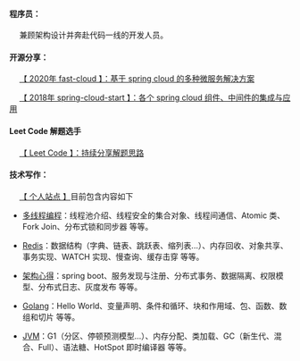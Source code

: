 #### 程序员：

&emsp; 兼顾架构设计并奔赴代码一线的开发人员。

#### 开源分享：

&emsp; [【 2020年 fast-cloud 】：基于 spring cloud 的多种微服务解决方案](https://github.com/huaPeiLiang/fast-cloud)

&emsp; [【 2018年 spring-cloud-start 】：各个 spring cloud 组件、中间件的集成与应用](https://github.com/huaPeiLiang/spring-cloud-start)

#### Leet Code 解题选手

&emsp; [【 Leet Code 】：持续分享解题思路](https://leetcode-cn.com/u/martin-hua/)

#### 技术写作：

&emsp; [【 个人站点 】](https://huapeiliang.github.io/)目前包含内容如下

 - [多线程编程](https://huapeiliang.github.io/category/#/%E5%A4%9A%E7%BA%BF%E7%A8%8B%E7%BC%96%E7%A8%8B)：线程池介绍、线程安全的集合对象、线程间通信、Atomic 类、Fork Join、分布式锁和同步器 等等。
 
 - [Redis](https://huapeiliang.github.io/category/#/Redis)：数据结构（字典、链表、跳跃表、缩列表...）、内存回收、对象共享、事务实现、WATCH 实现、慢查询、缓存击穿 等等。
 
 - [架构心得](https://huapeiliang.github.io/category/#/%E6%9E%B6%E6%9E%84%E4%B9%8B%E8%B7%AF)：spring boot、服务发现与注册、分布式事务、数据隔离、权限模型、分布式日志、灰度发布 等等。
 
 - [Golang](https://huapeiliang.github.io/category/#/Golang)：Hello World、变量声明、条件和循环、块和作用域、包、函数、数组和切片 等等。
 
 - [JVM](https://huapeiliang.github.io/category/#/JVM)：G1（分区、停顿预测模型...）、内存分配、类加载、GC（新生代、混合、Full）、语法糖、HotSpot 即时编译器 等等。



